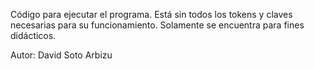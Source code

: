 Código para ejecutar el programa.
Está sin todos los tokens y claves necesarias para su funcionamiento.
Solamente se encuentra para fines didácticos.

Autor: David Soto Arbizu